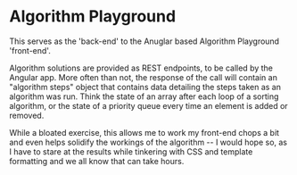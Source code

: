 # Algorithm Playground

This serves as the 'back-end' to the Anuglar based Algorithm Playground 'front-end'.  

Algorithm solutions are provided as REST endpoints, to be called by the Angular app.  More often than not, the response of the call will contain an "algorithm steps" object that contains data detailing the steps taken as an algorithm was run.  Think the state of an array after each loop of a sorting algorithm, or the state of a priority queue every time an element is added or removed.

While a bloated exercise, this allows me to work my front-end chops a bit and even helps solidify the workings of the algorithm -- I would hope so, as I have to stare at the results while tinkering with CSS and template formatting and we all know that can take hours.
